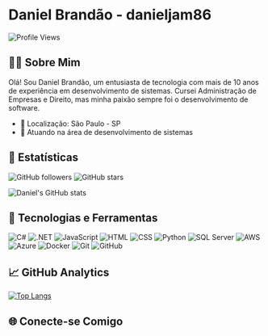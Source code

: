 # Daniel Brandão - danieljam86

![Profile Views](https://komarev.com/ghpvc/?username=danieljam86&color=brightgreen)

## 👨‍💻 Sobre Mim

Olá! Sou Daniel Brandão, um entusiasta de tecnologia com mais de 10 anos de experiência em desenvolvimento de sistemas. Cursei Administração de Empresas e Direito, mas minha paixão sempre foi o desenvolvimento de software.

- 📍 Localização: São Paulo - SP
- 💼 Atuando na área de desenvolvimento de sistemas

## 🚀 Estatísticas

![GitHub followers](https://img.shields.io/github/followers/danieljam86?style=social)
![GitHub stars](https://img.shields.io/github/stars/danieljam86?style=social)

![Daniel's GitHub stats](https://github-readme-stats.vercel.app/api?username=danieljam86&show_icons=true&theme=radical)

## 🔧 Tecnologias e Ferramentas

![C#](https://img.shields.io/badge/-C%23-05122A?style=flat&logo=c-sharp)
![.NET](https://img.shields.io/badge/-.NET-05122A?style=flat&logo=.net)
![JavaScript](https://img.shields.io/badge/-JavaScript-05122A?style=flat&logo=javascript)
![HTML](https://img.shields.io/badge/-HTML-05122A?style=flat&logo=html5)
![CSS](https://img.shields.io/badge/-CSS-05122A?style=flat&logo=css3)
![Python](https://img.shields.io/badge/-Python-05122A?style=flat&logo=python)
![SQL Server](https://img.shields.io/badge/-SQL%20Server-05122A?style=flat&logo=Microsoft%20SQL%20Server)
![AWS](https://img.shields.io/badge/-AWS-05122A?style=flat&logo=amazon-aws)
![Azure](https://img.shields.io/badge/-Azure-05122A?style=flat&logo=microsoft-azure)
![Docker](https://img.shields.io/badge/-Docker-05122A?style=flat&logo=docker)
![Git](https://img.shields.io/badge/-Git-05122A?style=flat&logo=git)
![GitHub](https://img.shields.io/badge/-GitHub-05122A?style=flat&logo=github)

## 📈 GitHub Analytics

[![Top Langs](https://github-readme-stats.vercel.app/api/top-langs/?username=danieljam86&layout=compact&theme=radical)](https://github.com/danieljam86)

## 🌐 Conecte-se Comigo

